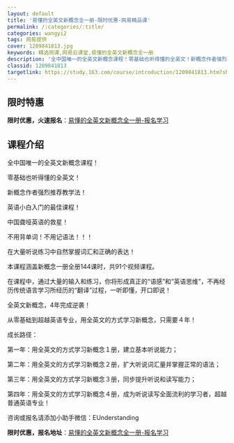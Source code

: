 ```yaml
---
layout: default
title: '易懂的全英文新概念全一册-限时优惠-网易精品课'
permalink: /:categories/:title/
categories: wangyi2
tags: 网易提供
cover: 1209841813.jpg
keywords: 精选网课,网易云课堂,易懂的全英文新概念全一册
description: '全中国唯一的全英文新概念课程！零基础也听得懂的全英文！新概念作者强烈推荐教学法！英语小白入门的最佳课程！中国聋哑英语的救'
classid: 1209841813
targetlink: https://study.163.com/course/introduction/1209841813.htm?share=1&shareId=1025206652&utm_campaign=share&utm_medium=iphoneShare&utm_source=&utm_u=1025206652
---
```


## 限时特惠

**限时优惠，火速报名**：[易懂的全英文新概念全一册-报名学习](https://study.163.com/course/introduction/1209841813.htm?share=1&shareId=1025206652&utm_campaign=share&utm_medium=iphoneShare&utm_source=&utm_u=1025206652)

## 课程介绍

全中国唯一的全英文新概念课程！

零基础也听得懂的全英文！

新概念作者强烈推荐教学法！



英语小白入门的最佳课程！

中国聋哑英语的救星！

不用背单词！不用记语法！！！

在大量听说练习中自然掌握词汇和正确的表达！



本课程涵盖新概念一册全册144课时，共91个视频课程。



在课程中，通过大量的输入和练习，你将形成真正的“语感”和“英语思维”，不再经历传统语言学习所经历的“翻译”过程，一听即懂，开口即说！



全英文新概念，4年完成逆袭！

从零基础到超越英语专业，用全英文的方式学习新概念，只需要４年！

成长路径：

第一年：用全英文的方式学习新概念１册，建立基本听说能力；

第二年：用全英文的方式学习新概念２册，扩大听说词汇量并掌握正常的语法；

第三年：用全英文的方式学习新概念３册，同步提升听说和读写能力；

第四年：用全英文的方式学习新概念４册，成为听说读写全面流利的学习者，超越普通英语专业！



咨询或报名请添加小助手微信：EUnderstanding

**限时优惠，报名地址**：[易懂的全英文新概念全一册-报名学习](https://study.163.com/course/introduction/1209841813.htm?share=1&shareId=1025206652&utm_campaign=share&utm_medium=iphoneShare&utm_source=&utm_u=1025206652)

